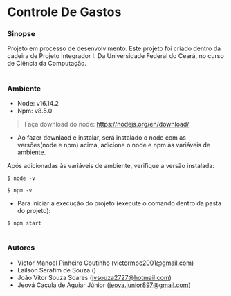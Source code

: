 # Controle De Gastos

### Sinopse
Projeto em processo de desenvolvimento.
Este projeto foi criado dentro da cadeira de Projeto Integrador I. Da Universidade Federal do Ceará, no curso de Ciência da Computação.

#
### Ambiente
- Node: v16.14.2
- Npm: v8.5.0

> Faça download do node: https://nodejs.org/en/download/

- Ao fazer downlaod e instalar, será instalado o node com as versões(node e npm) acima, adicione o node e npm às variáveis de ambiente.

Após adicionadas às variáveis de ambiente, verifique a versão instalada:
```
$ node -v
```
```
$ npm -v
```
- Para iniciar a execução do projeto (execute o comando dentro da pasta do projeto):
```
$ npm start
```

#
### Autores
- Victor Manoel Pinheiro Coutinho (victormpc2001@gmail.com)
- Lailson Serafim de Souza ()
- João Vitor Souza Soares (jvsouza2727@hotmail.com)
- Jeová Caçula de Aguiar Júnior (jeova.junior897@gmail.com)
